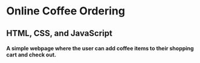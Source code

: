 # Online Coffee Ordering
## HTML, CSS, and JavaScript

#### A simple webpage where the user can add coffee items to their shopping cart and check out.
